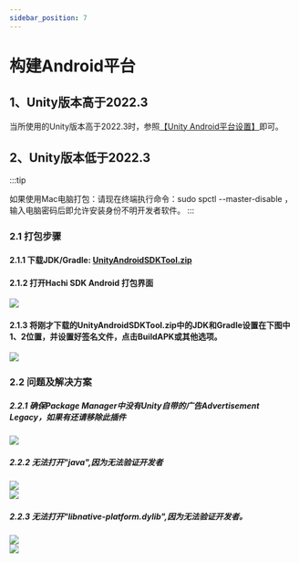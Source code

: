 ```yaml
---
sidebar_position: 7
---
```


# 构建Android平台

## 1、Unity版本高于2022.3
当所使用的Unity版本高于2022.3时，参照[【Unity Android平台设置】](integration.md)即可。

## 2、Unity版本低于2022.3

:::tip

 如果使用Mac电脑打包：请现在终端执行命令：sudo spctl --master-disable ，输入电脑密码后即允许安装身份不明开发者软件。 
:::

### 2.1 打包步骤

#### 2.1.1 下载JDK/Gradle: [UnityAndroidSDKTool.zip](https://touka-artifacts.oss-cn-beijing.aliyuncs.com/TKG%20%E5%8F%91%E8%A1%8C%E6%8A%80%E6%9C%AF/Hachi%20SDK/UnityAndroidSDKTool.zip)

#### 2.1.2 打开Hachi SDK Android 打包界面

![](/img/HCSDK/image52.png)  

#### 2.1.3 将刚才下载的UnityAndroidSDKTool.zip中的JDK和Gradle设置在下图中1、2位置，并设置好签名文件，点击BuildAPK或其他选项。
![](/img/HCSDK/image53.png)  



### 2.2 问题及解决方案

##### 2.2.1 确保Package Manager中没有Unity自带的广告Advertisement Legacy，如果有还请移除此插件
    
![](/img/HCSDK/image54.png)  

##### 2.2.2 无法打开"java",因为无法验证开发者
![](/img/HCSDK/image55.png)  
![](/img/HCSDK/image56.png)  

##### 2.2.3 无法打开"libnative-platform.dylib",因为无法验证开发者。
![](/img/HCSDK/image57.png)  
![](/img/HCSDK/image58.png)  
